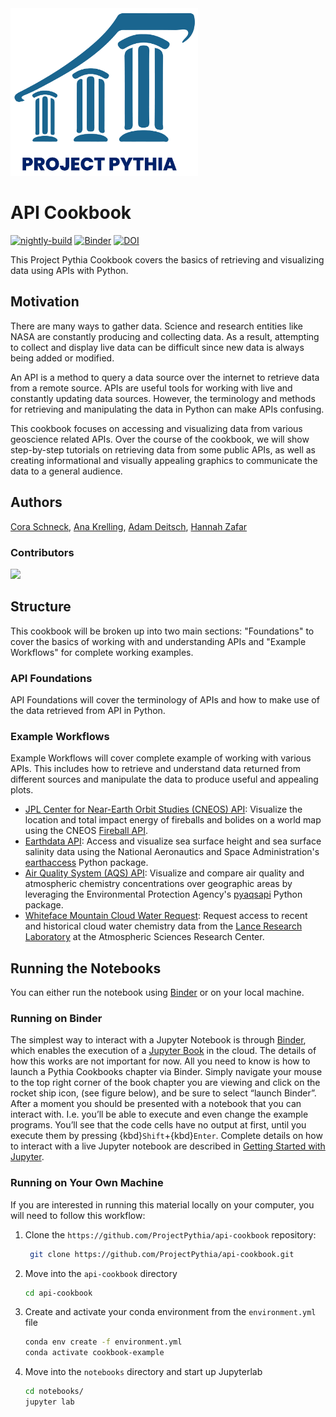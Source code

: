 <img src="thumbnail.png" alt="thumbnail" width="300"/>

# API Cookbook

[![nightly-build](https://github.com/ProjectPythia/cookbook-template/actions/workflows/nightly-build.yaml/badge.svg)](https://github.com/ProjectPythia/cookbook-template/actions/workflows/nightly-build.yaml)
[![Binder](https://binder.projectpythia.org/badge_logo.svg)](https://binder.projectpythia.org/v2/gh/ProjectPythia/cookbook-template/main?labpath=notebooks)
[![DOI](https://zenodo.org/badge/475509405.svg)](https://zenodo.org/badge/latestdoi/475509405)

This Project Pythia Cookbook covers the basics of retrieving and visualizing data using APIs with Python.

## Motivation

There are many ways to gather data. Science and research entities like NASA are constantly producing and collecting data. As a result, attempting to collect and display live data can be difficult since new data is always being added or modified. 

An API is a method to query a data source over the internet to retrieve data from a remote source. APIs are useful tools for working with live and constantly updating data sources. However, the terminology and methods for retrieving and manipulating the data in Python can make APIs confusing.

This cookbook focuses on accessing and visualizing data from various geoscience related APIs. Over the course of the cookbook, we will show step-by-step tutorials on retrieving data from some public APIs, as well as creating informational and visually appealing graphics to communicate the data to a general audience. 
 

## Authors

[Cora Schneck](https://github.com/cyschneck), [Ana Krelling](https://github.com/apkrelling), [Adam Deitsch](https://github.com/AMDeitsch), [Hannah Zafar](@hannahzafar)

### Contributors

<a href="https://github.com/ProjectPythia/cookbook-template/graphs/contributors">
  <img src="https://contrib.rocks/image?repo=ProjectPythia/api-cookbook" />
</a>

## Structure

This cookbook will be broken up into two main sections: "Foundations" to cover the basics of working with and understanding APIs and "Example Workflows" for complete working examples.

### API Foundations

API Foundations will cover the terminology of APIs and how to make use of the data retrieved from API in Python.

### Example Workflows

Example Workflows will cover complete example of working with various APIs. This includes how to retrieve and understand data returned from different sources and manipulate the data to produce useful and appealing plots.

- [JPL Center for Near-Earth Orbit Studies (CNEOS) API](https://ssd-api.jpl.nasa.gov/): Visualize the location and total impact energy of fireballs and bolides on a world map using the CNEOS [Fireball API](https://ssd-api.jpl.nasa.gov/doc/fireball.html).
- [Earthdata API](https://www.earthdata.nasa.gov/learn/find-data): Access and visualize sea surface height and sea surface salinity data using the National Aeronautics and Space Administration's [earthaccess](https://github.com/nsidc/earthaccess) Python package.
- [Air Quality System (AQS) API](https://aqs.epa.gov/aqsweb/documents/data_api.html): Visualize and compare air quality and atmospheric chemistry concentrations over geographic areas by leveraging the Environmental Protection Agency's [pyaqsapi](https://github.com/USEPA/pyaqsapi) Python package.
- [Whiteface Mountain Cloud Water Request](http://atmoschem.asrc.cestm.albany.edu/~cloudwater/pub/Data.htm): Request access to recent and historical cloud water chemistry data from the [Lance Research Laboratory](@LanceLab-ASRC) at the Atmospheric Sciences Research Center.

## Running the Notebooks

You can either run the notebook using [Binder](https://binder.projectpythia.org/) or on your local machine.

### Running on Binder

The simplest way to interact with a Jupyter Notebook is through
[Binder](https://binder.projectpythia.org/), which enables the execution of a
[Jupyter Book](https://jupyterbook.org) in the cloud. The details of how this works are not
important for now. All you need to know is how to launch a Pythia
Cookbooks chapter via Binder. Simply navigate your mouse to
the top right corner of the book chapter you are viewing and click
on the rocket ship icon, (see figure below), and be sure to select
“launch Binder”. After a moment you should be presented with a
notebook that you can interact with. I.e. you’ll be able to execute
and even change the example programs. You’ll see that the code cells
have no output at first, until you execute them by pressing
{kbd}`Shift`\+{kbd}`Enter`. Complete details on how to interact with
a live Jupyter notebook are described in [Getting Started with
Jupyter](https://foundations.projectpythia.org/foundations/getting-started-jupyter.html).

### Running on Your Own Machine

If you are interested in running this material locally on your computer, you will need to follow this workflow:

1. Clone the `https://github.com/ProjectPythia/api-cookbook` repository:

   ```bash
    git clone https://github.com/ProjectPythia/api-cookbook.git
   ```

1. Move into the `api-cookbook` directory
   ```bash
   cd api-cookbook
   ```
1. Create and activate your conda environment from the `environment.yml` file
   ```bash
   conda env create -f environment.yml
   conda activate cookbook-example
   ```
1. Move into the `notebooks` directory and start up Jupyterlab
   ```bash
   cd notebooks/
   jupyter lab
   ```
